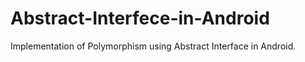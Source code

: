 # Abstract-Interfece-in-Android

Implementation of Polymorphism using Abstract Interface in Android.
